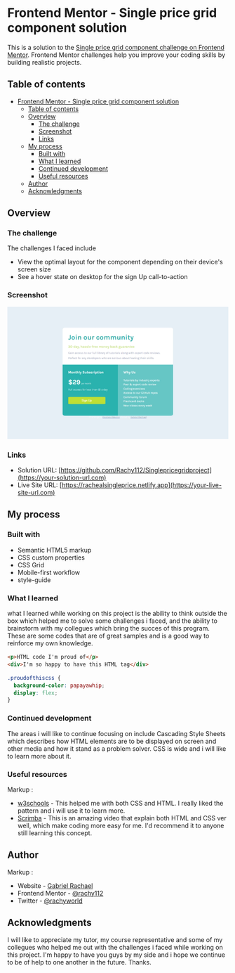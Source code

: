 # Frontend Mentor - Single price grid component solution

This is a solution to the [Single price grid component challenge on Frontend Mentor](https://www.frontendmentor.io/challenges/single-price-grid-component-5ce41129d0ff452fec5abbbc). Frontend Mentor challenges help you improve your coding skills by building realistic projects. 

## Table of contents

- [Frontend Mentor - Single price grid component solution](#frontend-mentor---single-price-grid-component-solution)
  - [Table of contents](#table-of-contents)
  - [Overview](#overview)
    - [The challenge](#the-challenge)
    - [Screenshot](#screenshot)
    - [Links](#links)
  - [My process](#my-process)
    - [Built with](#built-with)
    - [What I learned](#what-i-learned)
    - [Continued development](#continued-development)
    - [Useful resources](#useful-resources)
  - [Author](#author)
  - [Acknowledgments](#acknowledgments)


## Overview

### The challenge
 The challenges I faced include

- View the optimal layout for the component depending on their device's screen size
- See a hover state on desktop for the sign Up call-to-action

### Screenshot

![Screenshot](image-2.png)


### Links

- Solution URL: [https://github.com/Rachy112/Singlepricegridproject](https://your-solution-url.com)
- Live Site URL: [https://rachealsingleprice.netlify.app](https://your-live-site-url.com)

## My process

### Built with

- Semantic HTML5 markup
- CSS custom properties
- CSS Grid
- Mobile-first workflow
- style-guide

### What I learned

what I learned while working on this project is the ability to think outside the box which helped me to solve some challenges i faced, and the ability to brainstorm with my collegues which bring the succes of this program. 
These are some codes that are of great samples and is a good way to reinforce my own knowledge.

```html
<p>HTML code I'm proud of</p>
<div>I'm so happy to have this HTML tag</div>
```
```css
.proudofthiscss {
  background-color: papayawhip;
  display: flex;
}
```

### Continued development

The areas i will like to continue focusing on include Cascading Style Sheets which describes how HTML elements are to be displayed on screen and other media and how it stand as a problem solver. CSS is wide and i will like to learn more about it.

### Useful resources
Markup :
- [w3schools](https://www.W3schools.com) - This helped me with both CSS and HTML. I really liked the pattern and i will use it to learn more.
- [Scrimba](https://v2.scrimba.com) - This is an amazing video that explain both HTML and CSS ver well, which make coding more easy for me. I'd recommend it to anyone still learning this concept.


## Author
Markup :
- Website - [Gabriel Rachael](https://www.instagram.com/rachy_world1)
- Frontend Mentor - [@rachy112](https://www.frontendmentor.io/profile/rachy112)
- Twitter - [@rachyworld](https://www.twitter.com/rachyword)


## Acknowledgments

I will like to appreciate my tutor, my course representative and some of my collegues who helped me out with the challenges i faced while working on this project. I'm happy to have you guys by my side and i hope we continue to be of help to one another in the future. Thanks.

